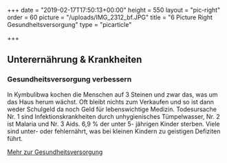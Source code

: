 +++
date = "2019-02-17T17:50:13+00:00"
height = 550
layout = "pic-right"
order = 60
picture = "/uploads/IMG_2312_bf.JPG"
title = "6 Picture Right Gesundheitsversorgung"
type = "picarticle"

+++
## **Unterernährung & Krankheiten**

### **Gesundheitsversorgung verbessern**

In Kymbulibwa kochen die Menschen auf 3 Steinen und zwar das, was um das Haus herum wächst. Oft bleibt nichts zum Verkaufen und so ist dann weder Schulgeld da noch Geld für lebenswichtige Medizin. Todesursache Nr. 1 sind Infektionskrankheiten durch unhygienisches Tümpelwasser, Nr. 2 ist Malaria und Nr. 3 Aids. 6,9 % der unter 5- jährigen Kinder sterben. Viele sind unter- oder fehlernährt, was bei kleinen Kindern zu geistigen Defiziten führt.

[Mehr zur Gesundheitsversorgung]()